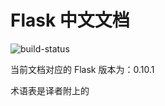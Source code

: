 Flask 中文文档
==============

![build-status](https://travis-ci.org/yinian1992/flask-docs-cn.png)

当前文档对应的 Flask 版本为：0.10.1

术语表是译者附上的